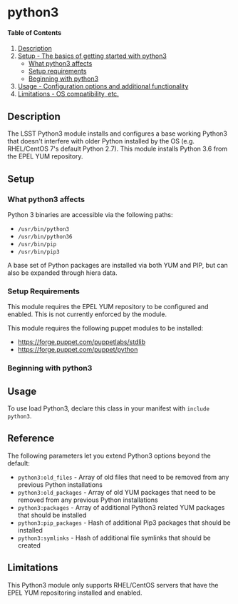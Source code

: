 
# python3

#### Table of Contents

1. [Description](#description)
2. [Setup - The basics of getting started with python3](#setup)
    * [What python3 affects](#what-python3-affects)
    * [Setup requirements](#setup-requirements)
    * [Beginning with python3](#beginning-with-python3)
3. [Usage - Configuration options and additional functionality](#usage)
4. [Limitations - OS compatibility, etc.](#limitations)

## Description

The LSST Python3 module installs and configures a base working Python3 that doesn't interfere with older Python installed by the OS (e.g. RHEL/CentOS 7's default Python 2.7). This module installs Python 3.6 from the EPEL YUM repository.

## Setup

### What python3 affects

Python 3 binaries are accessible via the following paths:

* `/usr/bin/python3`
* `/usr/bin/python36`
* `/usr/bin/pip`
* `/usr/bin/pip3`

A base set of Python packages are installed via both YUM and PIP, but can also be expanded through hiera data.

### Setup Requirements

This module requires the EPEL YUM repository to be configured and enabled. This is not currently enforced by the module.

This module requires the following puppet modules to be installed:

* https://forge.puppet.com/puppetlabs/stdlib
* https://forge.puppet.com/puppet/python

### Beginning with python3

## Usage

To use load Python3, declare this class in your manifest with `include python3`.

## Reference

The following parameters let you extend Python3 options beyond the default:

  * `python3:old_files` - Array of old files that need to be removed from any previous Python installations
  * `python3:old_packages` - Array of old YUM packages that need to be removed from any previous Python installations
  * `python3:packages` - Array of additional Python3 related YUM packages that should be installed
  * `python3:pip_packages` - Hash of additional Pip3 packages that should be installed
  * `python3:symlinks` - Hash of additional file symlinks that should be created

## Limitations

This Python3 module only supports RHEL/CentOS servers that have the EPEL YUM repositoring installed and enabled.

